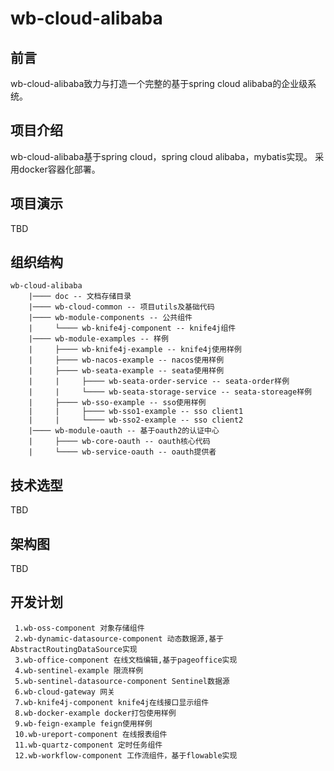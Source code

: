 # wb-cloud-alibaba
## 前言
wb-cloud-alibaba致力与打造一个完整的基于spring cloud alibaba的企业级系统。

## 项目介绍
wb-cloud-alibaba基于spring cloud，spring cloud alibaba，mybatis实现。
采用docker容器化部署。

## 项目演示
TBD 

## 组织结构
~~~
wb-cloud-alibaba
    |──── doc -- 文档存储目录
    |──── wb-cloud-common -- 项目utils及基础代码
    |──── wb-module-components -- 公共组件
    |     └──── wb-knife4j-component -- knife4j组件
    |──── wb-module-examples -- 样例
    |     ├──── wb-knife4j-example -- knife4j使用样例
    |     ├──── wb-nacos-example -- nacos使用样例
    |     ├──── wb-seata-example -- seata使用样例
    |     |     ├──── wb-seata-order-service -- seata-order样例
    |     |     └──── wb-seata-storage-service -- seata-storeage样例
    |     ├──── wb-sso-example -- sso使用样例
    |     |     ├──── wb-sso1-example -- sso client1
    |     |     └──── wb-sso2-example -- sso client2
    |──── wb-module-oauth -- 基于oauth2的认证中心
    |     ├──── wb-core-oauth -- oauth核心代码
    |     └──── wb-service-oauth -- oauth提供者
~~~

## 技术选型
TBD

## 架构图
TBD

## 开发计划
~~~
 1.wb-oss-component 对象存储组件
 2.wb-dynamic-datasource-component 动态数据源,基于AbstractRoutingDataSource实现
 3.wb-office-component 在线文档编辑,基于pageoffice实现
 4.wb-sentinel-example 限流样例
 5.wb-sentinel-datasource-component Sentinel数据源
 6.wb-cloud-gateway 网关
 7.wb-knife4j-component knife4j在线接口显示组件
 8.wb-docker-example docker打包使用样例
 9.wb-feign-example feign使用样例
 10.wb-ureport-component 在线报表组件
 11.wb-quartz-component 定时任务组件
 12.wb-workflow-component 工作流组件，基于flowable实现
~~~





